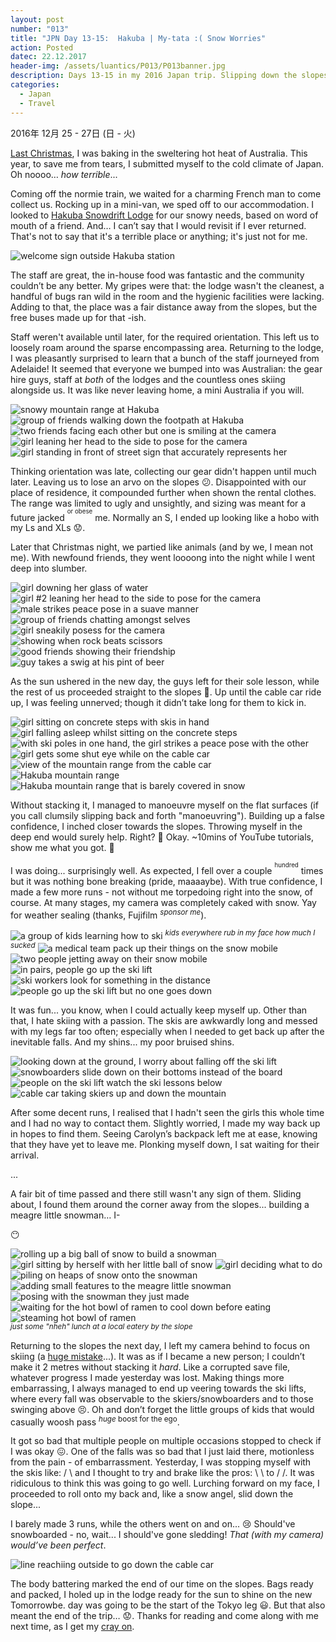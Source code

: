 ```yaml
---
layout: post
number: "013"
title: "JPN Day 13-15:  Hakuba | My-tata :( Snow Worries"
action: Posted
datec: 22.12.2017
header-img: /assets/luantics/P013/P013banner.jpg
description: Days 13-15 in my 2016 Japan trip. Slipping down the slopes, I tried my hand at skiing in Hakuba. 
categories:
  - Japan
  - Travel
---
```


2016年 12月 25 - 27日 (日 - 火)

<a href="https://youtu.be/E8gmARGvPlI?t=18s">Last Christmas</a>, I was baking in the sweltering hot heat of Australia. This year, to save me from tears, I submitted myself to the cold climate of Japan. Oh noooo… _how terrible_...

Coming off the normie train, we waited for a charming French man to come collect us. Rocking up in a mini-van, we sped off to our accommodation. I looked to <a href="http://hakubalodge.com/">Hakuba Snowdrift Lodge</a> for our snowy needs, based on word of mouth of a friend. And… I can’t say that I would revisit if I ever returned. That's not to say that it's a terrible place or anything; it's just not for me.

<div class="imageset">
	<img src="{{ baseurl }}/assets/luantics/P013/P013JPND1301.jpg" alt="welcome sign outside Hakuba station"/>
</div>

The staff are great, the in-house food was fantastic and the community couldn’t be any better. My gripes were that: the lodge wasn't the cleanest, a handful of bugs ran wild in the room and the hygienic facilities were lacking. Adding to that, the place was a fair distance away from the slopes, but the free buses made up for that -ish.

Staff weren't available until later, for the required orientation. This left us to loosely roam around the sparse encompassing area. Returning to the lodge, I was pleasantly surprised to learn that a bunch of the staff journeyed from Adelaide! It seemed that everyone we bumped into was Australian: the gear hire guys, staff at _both_ of the lodges and the countless ones skiing alongside us. It was like never leaving home, a mini Australia if you will.

<div class="imageset">
	<img src="{{ baseurl }}/assets/luantics/P013/P013JPND1302.jpg" alt="snowy mountain range at Hakuba"/>
	<img src="{{ baseurl }}/assets/luantics/P013/P013JPND1303.jpg" alt="group of friends walking down the footpath at Hakuba"/>
	<div class="row">
		<img src="{{ baseurl }}/assets/luantics/P013/P013JPND1304A.jpg" alt="two friends facing each other but one is smiling at the camera" class="half"/>
		<img src="{{ baseurl }}/assets/luantics/P013/P013JPND1304B.jpg" alt="girl leaning her head to the side to pose for the camera" class="half"/>
	</div>
	<img src="{{ baseurl }}/assets/luantics/P013/P013JPND1305.jpg" alt="girl standing in front of street sign that accurately represents her"/>
</div>

Thinking orientation was late, collecting our gear didn't happen until much later. Leaving us to lose an arvo on the slopes :confused:. Disappointed with our place of residence, it compounded further when shown the rental clothes. The range was limited to ugly and unsightly, and sizing was meant for a future jacked <sup><sup>or obese</sup></sup> me. Normally an S, I ended up looking like a hobo with my Ls and XLs :worried:.

Later that Christmas night, we partied like animals (and by we, I mean not me). With newfound friends, they went loooong into the night while I went deep into slumber.

<div class="imageset">
	<div class="row">
		<img src="{{ baseurl }}/assets/luantics/P013/P013JPND1306A.jpg" alt="girl downing her glass of water" class="half"/>
		<img src="{{ baseurl }}/assets/luantics/P013/P013JPND1306B.jpg" alt="girl #2 leaning her head to the side to pose for the camera" class="half"/>
	</div>
	<img src="{{ baseurl }}/assets/luantics/P013/P013JPND1307.jpg" alt="male strikes peace pose in a suave manner"/>
	<div class="row">
		<img src="{{ baseurl }}/assets/luantics/P013/P013JPND1308A.jpg" alt="group of friends chatting amongst selves" class="half"/>
		<img src="{{ baseurl }}/assets/luantics/P013/P013JPND1308B.jpg" alt="girl sneakily posess for the camera" class="half"/>
	</div>
	<img src="{{ baseurl }}/assets/luantics/P013/P013JPND1309.jpg" alt="showing when rock beats scissors"/>
	<img src="{{ baseurl }}/assets/luantics/P013/P013JPND1310.jpg" alt="good friends showing their friendship"/>
	<img src="{{ baseurl }}/assets/luantics/P013/P013JPND1311.jpg" alt="guy takes a swig at his pint of beer"/>
</div>

As the sun ushered in the new day, the guys left for their sole lesson, while the rest of us proceeded straight to the slopes :grimacing:. Up until the cable car ride up, I was feeling unnerved; though it didn’t take long for them to kick in.

<div class="imageset">
	<div class="row">
		<img src="{{ baseurl }}/assets/luantics/P013/P013JPND1312A.jpg" alt="girl sitting on concrete steps with skis in hand" class="half"/>
		<img src="{{ baseurl }}/assets/luantics/P013/P013JPND1312B.jpg" alt="girl falling asleep whilst sitting on the concrete steps" class="half"/>
	</div>
	<div class="row">
		<img src="{{ baseurl }}/assets/luantics/P013/P013JPND1313A.jpg" alt="with ski poles in one hand, the girl strikes a peace pose with the other" class="half"/>
		<img src="{{ baseurl }}/assets/luantics/P013/P013JPND1313B.jpg" alt="girl gets some shut eye while on the cable car" class="half"/>
	</div>
	<img src="{{ baseurl }}/assets/luantics/P013/P013JPND1314.jpg" alt="view of the mountain range from the cable car"/>
	<div class="row">
		<img src="{{ baseurl }}/assets/luantics/P013/P013JPND1315A.jpg" alt="Hakuba mountain range" class="half"/>
		<img src="{{ baseurl }}/assets/luantics/P013/P013JPND1315B.jpg" alt="Hakuba mountain range that is barely covered in snow" class="half"/>
	</div>
</div>

Without stacking it, I managed to manoeuvre myself on the flat surfaces (if you call clumsily slipping back and forth "manoeuvring"). Building up a false confidence, I inched closer towards the slopes. Throwing myself in the deep end would surely help. Right? :clap: Okay. ~10mins of YouTube tutorials, show me what you got. :ski:

I was doing... surprisingly well. As expected, I fell over a couple <sup><sup>hundred</sup></sup> times but it was nothing bone breaking (pride, maaaaybe). With true confidence, I made a few more runs - not without me torpedoing right into the snow, of course. At many stages, my camera was completely caked with snow. Yay for weather sealing (thanks, Fujifilm <sup>_sponsor me_</sup>).

<div class="imageset">
	<img src="{{ baseurl }}/assets/luantics/P013/P013JPND1316.jpg" alt="a group of kids learning how to ski"/>
	<em><sup>kids everywhere rub in my face how much I sucked</sup></em>
	<img src="{{ baseurl }}/assets/luantics/P013/P013JPND1317.jpg" alt="a medical team pack up their things on the snow mobile"/>
	<img src="{{ baseurl }}/assets/luantics/P013/P013JPND1318.jpg" alt="two people jetting away on their snow mobile"/>
	<img src="{{ baseurl }}/assets/luantics/P013/P013JPND1319.jpg" alt="in pairs, people go up the ski lift"/>
	<img src="{{ baseurl }}/assets/luantics/P013/P013JPND1320.jpg" alt="ski workers look for something in the distance"/>
	<img src="{{ baseurl }}/assets/luantics/P013/P013JPND1326.jpg" alt="people go up the ski lift but no one goes down"/>
</div>

It was fun... you know, when I could actually keep myself up. Other than that, I hate skiing with a passion. The skis are awkwardly long and messed with my legs far too often; especially when I needed to get back up after the inevitable falls. And my shins... my poor bruised shins.

<div class="imageset">
	<img src="{{ baseurl }}/assets/luantics/P013/P013JPND1327.jpg" alt="looking down at the ground, I worry about falling off the ski lift"/>
	<div class="row">
		<img src="{{ baseurl }}/assets/luantics/P013/P013JPND1328A.jpg" alt="snowboarders slide down on their bottoms instead of the board" class="half"/>
		<img src="{{ baseurl }}/assets/luantics/P013/P013JPND1328B.jpg" alt="people on the ski lift watch the ski lessons below" class="half"/>
	</div>
	<img src="{{ baseurl }}/assets/luantics/P013/P013JPND1329.jpg" alt="cable car taking skiers up and down the mountain"/>
</div>

After some decent runs, I realised that I hadn't seen the girls this whole time and I had no way to contact them. Slightly worried, I made my way back up in hopes to find them. Seeing Carolyn’s backpack left me at ease, knowing that they have yet to leave me. Plonking myself down, I sat waiting for their arrival. 

...

A fair bit of time passed and there still wasn't any sign of them. Sliding about, I found them around the corner away from the slopes... building a meagre little snowman… I- 

:no_mouth:

<div class="imageset">
	<img src="{{ baseurl }}/assets/luantics/P013/P013JPND1323.jpg" alt="rolling  up a big ball of snow to build a snowman"/>
	<div class="row">
		<img src="{{ baseurl }}/assets/luantics/P013/P013JPND1322A.jpg" alt="girl sitting by herself with her little ball of snow" class="half"/>
		<img src="{{ baseurl }}/assets/luantics/P013/P013JPND1322B.jpg" alt="girl deciding what to do" class="half"/>
	</div>
	<div class="row">
		<img src="{{ baseurl }}/assets/luantics/P013/P013JPND1324A.jpg" alt="piling on heaps of snow onto the snowman" class="half"/>
		<img src="{{ baseurl }}/assets/luantics/P013/P013JPND1324B.jpg" alt="adding small features to the meagre little snowman" class="half"/>
	</div>
	<img src="{{ baseurl }}/assets/luantics/P013/P013JPND1325.jpg" alt="posing with the snowman they just made"/>
	<div class="row">
		<img src="{{ baseurl }}/assets/luantics/P013/P013JPND1330A.jpg" alt="waiting for the hot bowl of ramen to cool down before eating" class="half"/>
		<img src="{{ baseurl }}/assets/luantics/P013/P013JPND1330B.jpg" alt="steaming hot bowl of ramen" class="half"/>
	</div>
	<em><sup>just some "nheh" lunch at a local eatery by the slope</sup></em>
</div>

Returning to the slopes the next day, I left my camera behind to focus on skiing (a <a href="https://youtu.be/46Kv4rBJi68?t=1s">huge mistake</a>...). It was as if I became a new person; I couldn’t make it 2 metres without stacking it _hard_. Like a corrupted save file, whatever progress I made yesterday was lost. Making things more embarrassing, I always managed to end up veering towards the ski lifts, where every fall was observable to the skiers/snowboarders and to those swinging above :persevere:. Oh and don’t forget the little groups of kids that would casually woosh pass <sup>_huge_ boost for the ego</sup>.

It got so bad that multiple people on multiple occasions stopped to check if I was okay :confounded:. One of the falls was so bad that I just laid there, motionless from the pain - of embarrassment. Yesterday, I was stopping myself with the skis like: / \ and I thought to try and brake like the pros: \ \ to / /. It was ridiculous to think this was going to go well. Lurching forward on my face, I proceeded to roll onto my back and, like a snow angel, slid down the slope...

I barely made 3 runs, while the others went on and on... :cry: Should've snowboarded - no, wait... I should've gone sledding! _That (with my camera) would’ve been perfect_.

<div class="imageset">
	<img src="{{ baseurl }}/assets/luantics/P013/P013JPND1331.jpg" alt="line reachiing outside to go down the cable car"/>
</div>

The body battering marked the end of our time on the slopes. Bags ready and packed, I holed up in the lodge ready for the sun to shine on the new Tomorrowbe. day was going to be the start of the Tokyo leg :smiley:. But that also meant the end of the trip… :worried:. Thanks for reading and come along with me next time, as I get my <a href="https://youtu.be/t3ULhmadHkg?t=1m13s">cray on</a>.
